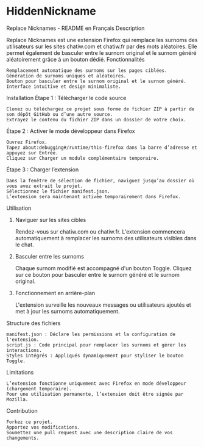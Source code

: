 # HiddenNickname
Replace Nicknames - README en Français
Description

Replace Nicknames est une extension Firefox qui remplace les surnoms des utilisateurs sur les sites chatiw.com et chatiw.fr par des mots aléatoires. Elle permet également de basculer entre le surnom original et le surnom généré aléatoirement grâce à un bouton dédié.
Fonctionnalités

    Remplacement automatique des surnoms sur les pages ciblées.
    Génération de surnoms uniques et aléatoires.
    Bouton pour basculer entre le surnom original et le surnom généré.
    Interface intuitive et design minimaliste.

Installation
Étape 1 : Télécharger le code source

    Clonez ou téléchargez ce projet sous forme de fichier ZIP à partir de son dépôt GitHub ou d’une autre source.
    Extrayez le contenu du fichier ZIP dans un dossier de votre choix.

Étape 2 : Activer le mode développeur dans Firefox

    Ouvrez Firefox.
    Tapez about:debugging#/runtime/this-firefox dans la barre d’adresse et appuyez sur Entrée.
    Cliquez sur Charger un module complémentaire temporaire.

Étape 3 : Charger l’extension

    Dans la fenêtre de sélection de fichier, naviguez jusqu’au dossier où vous avez extrait le projet.
    Sélectionnez le fichier manifest.json.
    L’extension sera maintenant activée temporairement dans Firefox.

Utilisation
1. Naviguer sur les sites cibles

    Rendez-vous sur chatiw.com ou chatiw.fr.
    L'extension commencera automatiquement à remplacer les surnoms des utilisateurs visibles dans le chat.

2. Basculer entre les surnoms

    Chaque surnom modifié est accompagné d'un bouton Toggle.
    Cliquez sur ce bouton pour basculer entre le surnom généré et le surnom original.

3. Fonctionnement en arrière-plan

    L'extension surveille les nouveaux messages ou utilisateurs ajoutés et met à jour les surnoms automatiquement.

Structure des fichiers

    manifest.json : Déclare les permissions et la configuration de l'extension.
    script.js : Code principal pour remplacer les surnoms et gérer les interactions.
    Styles intégrés : Appliqués dynamiquement pour styliser le bouton Toggle.

Limitations

    L’extension fonctionne uniquement avec Firefox en mode développeur (chargement temporaire).
    Pour une utilisation permanente, l’extension doit être signée par Mozilla.

Contribution

    Forkez ce projet.
    Apportez vos modifications.
    Soumettez une pull request avec une description claire de vos changements.
